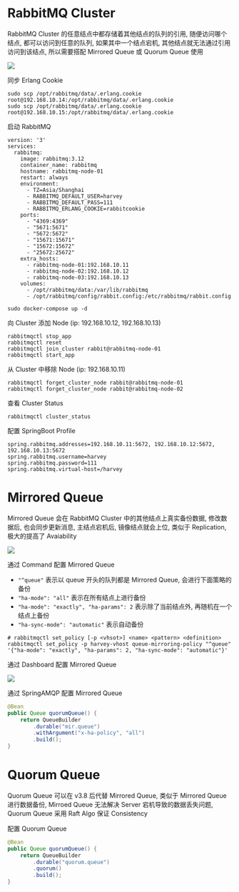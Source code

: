 # RabbitMQ Cluster

RabbitMQ Cluster 的任意结点中都存储着其他结点的队列的引用, 随便访问哪个结点, 都可以访问到任意的队列, 如果其中一个结点宕机, 其他结点就无法通过引用访问到该结点, 所以需要搭配 Mirrored Queue 或 Quorum Queue 使用

![](https://note-sun.oss-cn-shanghai.aliyuncs.com/image/202401292221261.png)

同步 Erlang Cookie

```shell
sudo scp /opt/rabbitmq/data/.erlang.cookie root@192.168.10.14:/opt/rabbitmq/data/.erlang.cookie
sudo scp /opt/rabbitmq/data/.erlang.cookie root@192.168.10.15:/opt/rabbitmq/data/.erlang.cookie
```

启动 RabbitMQ

```shell
version: '3'
services:
  rabbitmq:
    image: rabbitmq:3.12
    container_name: rabbitmq
    hostname: rabbitmq-node-01
    restart: always
    environment:
      - TZ=Asia/Shanghai
      - RABBITMQ_DEFAULT_USER=harvey
      - RABBITMQ_DEFAULT_PASS=111
      - RABBITMQ_ERLANG_COOKIE=rabbitcookie
    ports:
      - "4369:4369"
      - "5671:5671"
      - "5672:5672"
      - "15671:15671"
      - "15672:15672"
      - "25672:25672"
    extra_hosts:
      - rabbitmq-node-01:192.168.10.11
      - rabbitmq-node-02:192.168.10.12
      - rabbitmq-node-03:192.168.10.13
    volumes:
      - /opt/rabbitmq/data:/var/lib/rabbitmq
      - /opt/rabbitmq/config/rabbit.config:/etc/rabbitmq/rabbit.config
```

```shell
sudo docker-compose up -d
```

向 Cluster 添加 Node (ip: 192.168.10.12, 192.168.10.13)

```shell
rabbitmqctl stop_app
rabbitmqctl reset
rabbitmqctl join_cluster rabbit@rabbitmq-node-01
rabbitmqctl start_app
```

从 Cluster 中移除 Node (ip: 192.168.10.11)

```shell
rabbitmqctl forget_cluster_node rabbit@rabbitmq-node-01
rabbitmqctl forget_cluster_node rabbit@rabbitmq-node-02
```

查看 Cluster Status

```shell
rabbitmqctl cluster_status
```

配置 SpringBoot Profile

```properties
spring.rabbitmq.addresses=192.168.10.11:5672, 192.168.10.12:5672, 192.168.10.13:5672
spring.rabbitmq.username=harvey
spring.rabbitmq.password=111
spring.rabbitmq.virtual-host=/harvey
```

# Mirrored Queue

Mirrored Queue 会在 RabbitMQ Cluster 中的其他结点上真实备份数据, 修改数据后, 也会同步更新消息, 主结点宕机后, 镜像结点就会上位, 类似于 Replication, 极大的提高了 Avaiability

![](https://note-sun.oss-cn-shanghai.aliyuncs.com/image/202401292221909.png)

通过 Command 配置 Mirrored Queue

- `"^queue"` 表示以 queue 开头的队列都是 Mirrored Queue, 会进行下面策略的备份
- `"ha-mode": "all"` 表示在所有结点上进行备份
- `"ha-mode": "exactly", "ha-params": 2` 表示除了当前结点外, 再随机在一个结点上备份
- `"ha-sync-mode": "automatic"` 表示自动备份

```shell
# rabbitmqctl set_policy [-p <vhsot>] <name> <pattern> <definition>
rabbitmqctl set_policy -p harvey-vhost queue-mirroring-policy "^queue" '{"ha-mode": "exactly", "ha-params": 2, "ha-sync-mode": "automatic"}'
```

通过 Dashboard 配置 Mirrored Queue

![](https://note-sun.oss-cn-shanghai.aliyuncs.com/image/202312241751678.png)

通过 SpringAMQP 配置 Mirrored Queue

```java
@Bean
public Queue quorumQueue() {
    return QueueBuilder
        .durable("mir.queue")
        .withArgument("x-ha-policy", "all")
        .build();
}
```

# Quorum Queue

Quorum Queue 可以在 v3.8 后代替 Mirrored Queue, 类似于 Mirrored Queue 进行数据备份, Mirroed Queue 无法解决 Server 宕机导致的数据丢失问题, Quorum Queue 采用 Raft Algo 保证 Consistency

配置 Quorum Queue

```java
@Bean
public Queue quorumQueue() {
    return QueueBuilder
        .durable("quorum.queue")
        .quorum()
        .build();
}
```